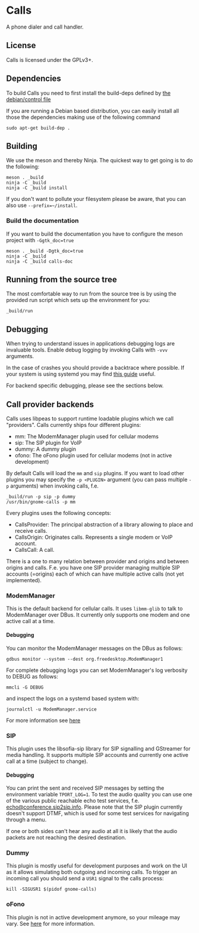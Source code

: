 # Calls

A phone dialer and call handler.

## License

Calls is licensed under the GPLv3+.

## Dependencies
To build Calls you need to first install the build-deps defined by [the debian/control file](https://gitlab.gnome.org/GNOME/calls/blob/master/debian/control#L8)

If you are running a Debian based distribution, you can easily install all those the dependencies making use of the following command

    sudo apt-get build-dep .

## Building

We use the meson and thereby Ninja.  The quickest way to get going is
to do the following:

    meson . _build
    ninja -C _build
    ninja -C _build install

If you don't want to pollute your filesystem please be aware, that you can also
use `--prefix=~/install`.

### Build the documentation
If you want to build the documentation you have to configure the meson project
with `-Ggtk_doc=true`

    meson . _build -Dgtk_doc=true
    ninja -C _build
    ninja -C _build calls-doc

## Running from the source tree

The most comfortable way to run from the source tree is by using the provided
run script which sets up the environment for you:

    _build/run

## Debugging

When trying to understand issues in applications debugging logs are invaluable
tools. Enable debug logging by invoking Calls with `-vvv` arguments.

In the case of crashes you should provide a backtrace where possible.
If your system is using systemd you may find
[this guide](https://developer.puri.sm/Librem5/Development_Environment/Boards/Troubleshooting/Debugging.html)
useful.

For backend specific debugging, please see the sections below.

## Call provider backends

Calls uses libpeas to support runtime loadable plugins which we call "providers".
Calls currently ships four different plugins:

- mm: The ModemManager plugin used for cellular modems
- sip: The SIP plugin for VoIP
- dummy: A dummy plugin
- ofono: The oFono plugin used for cellular modems (not in active development)

By default Calls will load the `mm` and `sip` plugins.
If you want to load other plugins you may specify the `-p <PLUGIN>` argument
(you can pass multiple `-p` arguments) when invoking calls, f.e.

    _build/run -p sip -p dummy
    /usr/bin/gnome-calls -p mm

Every plugins uses the following concepts:
- CallsProvider: The principal abstraction of a library allowing to place and
receive calls.
- CallsOrigin: Originates calls. Represents a single modem or VoIP account.
- CallsCall: A call.

There is a one to many relation between provider and origins and between origins
and calls. F.e. you have one SIP provider managing multiple SIP accounts (=origins)
each of which can have multiple active calls (not yet implemented).

### ModemManager

This is the default backend for cellular calls. It uses `libmm-glib` to
talk to ModemManager over DBus. It currently only supports one modem and
one active call at a time.

#### Debugging

You can monitor the ModemManager messages on the DBus as follows:

    gdbus monitor --system --dest org.freedesktop.ModemManager1

For complete debugging logs you can set ModemManager's log verbosity to DEBUG as follows:

    mmcli -G DEBUG

and inspect the logs on a systemd based system with:

    journalctl -u ModemManager.service

For more information see [here](https://modemmanager.org/docs/modemmanager/debugging/)

### SIP

This plugin uses the libsofia-sip library for SIP signalling and
GStreamer for media handling. It supports multiple SIP accounts and
currently one active call at a time (subject to change).

#### Debugging

You can print the sent and received SIP messages by setting the environment variable
`TPORT_LOG=1`. To test the audio quality you can use one of the various public
reachable echo test services, f.e. echo@conference.sip2sip.info. Please note that
the SIP plugin currently doesn't support DTMF, which is used for some test
services for navigating through a menu.

If one or both sides can't hear any audio at all it is likely that the audio
packets are not reaching the desired destination.

### Dummy

This plugin is mostly useful for development purposes and work on the UI
as it allows simulating both outgoing and incoming calls. To trigger an
incoming call you should send a `USR1` signal to the calls process:

    kill -SIGUSR1 $(pidof gnome-calls)

### oFono

This plugin is not in active development anymore, so your mileage may vary.
See [here](ofono.md) for more information.
